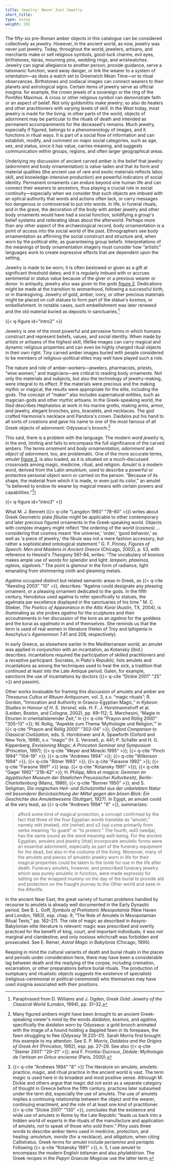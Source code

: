 ```yaml
---
title: Jewelry: Never Just Jewelry
short_title:
type: essay
weight: 202
---
```

The fifty-six pre-Roman amber objects in this catalogue can be considered collectively as jewelry. However, in the ancient world, as now, jewelry was never just jewelry. Today, throughout the world, jewelers, artisans, and merchants make or sell religious symbols, good-luck charms, evil eyes, birthstones, tiaras, mourning pins, wedding rings, and wristwatches. Jewelry can signal allegiance to another person, provide guidance, serve a talismanic function, ward away danger, or link the wearer to a system of orientation—as does a watch set to Greenwich Mean Time—or to ritual observances. Birthstones and zodiacal images can connect wearers to their planets and astrological signs. Certain items of jewelry serve as official insignia: for example, the crown jewels of a sovereign or the ring of the Pontifex Maximus. A cross or other religious symbol can demonstrate faith or an aspect of belief. Not only goldsmiths make jewelry; so also do healers and other practitioners with varying levels of skill. In the West today, most jewelry is made for the living; in other parts of the world, objects of adornment may be particular to the rituals of death and intended as permanent accompaniments for the deceased's remains. Much jewelry, especially if figured, belongs to a phenomenology of images, and it functions in ritual ways. It is part of a social flow of information and can establish, modify, and comment on major social categories, such as age, sex, and status, since it has value, carries meaning, and suggests communication within groups, regions, and often larger geographical areas.

Underlying my discussion of ancient carved amber is the belief that jewelry (adornment and body ornamentation) is value-laden and that its form and material qualities (the ancient use of rare and exotic materials reflects labor, skill, and knowledge-intensive production) are powerful indicators of social identity. Permanent ornaments can endure beyond one human life and can connect their wearers to ancestors, thus playing a crucial role in social continuity—especially when we consider that such objects are imbued with an optical authority that words and actions often lack, or carry messages too dangerous or controversial to put into words. In life, in funeral rituals, and in the grave, the decoration of the body with amber jewelry and other body ornaments would have had a social function, solidifying a group's belief systems and reiterating ideas about the afterworld. Perhaps more than any other aspect of the archaeological record, body ornamentation is a point of access into the social world of the past. Ethnographers see body ornamentation as affirming the social construct and structure and, when worn by the political elite, as guaranteeing group beliefs. Interpretations of the meanings of body ornamentation imagery must consider how “artistic” languages work to create expressive effects that are dependent upon the setting.

Jewelry is made to be worn; it is often bestowed or given as a gift at significant threshold dates; and it is regularly imbued with or accrues sentimental or status value because of the giver or a previous wearer or donor. In antiquity, jewelry also was given to the gods [figure 2](#intro2). Dedications might be made at the transition to womanhood, following a successful birth, or in thanksgiving. Jewelry of gold, amber, ivory, or other precious materials might be placed on cult statues to form part of the statue's *kosmos,* or embellishment. In notable cases, such embellishment was later renewed and the old material buried as deposits in sanctuaries.[^5]

{{< q-figure id="intro2" >}}

Jewelry is one of the most powerful and pervasive forms in which humans construct and represent beliefs, values, and social identity. When made by artists or artisans of the highest skill, lifelike images can carry magical and dynamic religious properties and can even be highly charged ritual objects in their own right. Tiny carved amber images buried with people considered to be members of religious-political elites may well have played such a role.

The nature and role of amber-workers—jewelers, pharmacists, priests, “wise women,” and magicians—are critical to reading body ornaments. Not only the materials and subjects, but also the technology of jewelry-making, were integral to its effect. If the materials were precious and the making mythic or magical, the results were appropriate for the elite, including the gods. The concept of “maker” also includes supernatural entities, such as magician-gods and other mythic artisans. In the Greek-speaking world, the *Iliad* describes Hephaistos at work in his marine grotto, making arms, armor, *and* jewelry, elegant brooches, pins, bracelets, and necklaces. The god crafted Harmonia's necklace and Pandora's crown. Daidalos put his hand to all sorts of creations and gave his name to one of the most famous of all Greek objects of adornment: Odysseus's brooch.[^6]

This said, there is a problem with the language. The modern word *jewelry* is, in the end, limiting and fails to encompass the full significance of the carved ambers. The terms *ornament* and *body ornamentation, adornment* and *object of adornment,* too, are problematic. One of the more accurate terms, *amulet* [figure 3](#intro3), is also loaded, as it is situated on a much-discussed crossroads among magic, medicine, ritual, and religion. *Amulet* is a modern word, derived from the Latin *amuletum,* used to describe a powerful or protective personal object worn or carried on the person. “Because of its shape, the material from which it is made, or even just its color,” an amulet “is believed to endow its wearer by magical means with certain powers and capabilities.”[^7](

{{< q-figure id="intro3" >}}

[^5]: Paraphrased from D. Williams and J. Ogden, *Greek Gold: Jewelry of the Classical World* (London, 1994), pp. 31–32.

[^6]: Many figured ambers might have been brought to an ancient Greek-speaking viewer's mind by the words *daidalon, kosmos,* and *agalma,* specifically the *daidalon* worn by Odysseus: a gold brooch animated with the image of a hound holding a dappled fawn in its forepaws, the fawn struggling to flee (*Odyssey* 19.225–31). Sarah Morris first brought this example to my attention. See S. P. Morris, *Daidalos and the Origins of Greek Art* (Princeton, 1992), esp. pp. 27–29. See also {{< q-cite "Steiner 2001" "20–21" >}}; and F. Frontisi-Ducroux, *Dédale: Mythologie de l'artisan en Grèce ancienne* (Paris, 2000).

What M. J. Bennett ({{< q-cite "Langdon 1993" "78–80" >}}) writes about Greek Geometric plate *fibulae* might be applicable to other contemporary and later precious figured ornaments in the Greek-speaking world. Objects with complex imagery might reflect “the ordering of the world (cosmos) … considering that cosmos meant ‘the universe,’ ‘order,’ ‘good behavior,’ as well as ‘a piece of jewelry,’ the fibula was not a mere fashion accessory, but rather a sophisticated ontological statement.” G. F. Pinney, *Figures of Speech: Men and Maidens in Ancient Greece* (Chicago, 2002), p. 53, with reference to Hesiod's *Theogony* 581–84, writes: “The vocabulary of *kosmos* makes ample use of words for splendor and light: *lampein, phaeinos, aglaos, sigaloeis.*” The point is glamour in the form of radiance, light emanating from shimmering cloth and gleaming metals.

*Agalma* occupied distinct but related semantic areas in Greek, as {{< q-cite "Keesling 2003" "10" >}}, describes: “Agalma could designate any pleasing ornament, or a pleasing ornament dedicated to the gods. In the fifth century, Herodotus used agalma to refer specifically to statues, the agalmata par excellence displayed in the sanctuaries of his time.” M. C. Stieber, *The Poetics of Appearance in the Attic Korai* (Austin, TX, 2004), is illuminating as she probes *agalma* for the sculptures and their accoutrements in her discussion of the kore as an *agalma* for the goddess and the korai as *agalmata* in and of themselves. She reminds us that the term is used of real women in literature (Helen of Troy and Iphigenia in Aeschylus's *Agamemnon* 7.41 and 208, respectively).

[^7]: {{< q-cite "Andrews 1994" "6" >}} The literature on amulets, amuletic practice, magic, and ritual practice in the ancient world is vast. The term *magic* is used here in its broadest and most positive sense. Although M. Dickie and others argue that magic did not exist as a separate category of thought in Greece before the fifth century, practices later subsumed under the term did, especially the use of amulets. The use of amulets implies a continuing relationship between the object and the wearer, continuing enactment, and the role of at least one kind of practitioner. {{< q-cite "Dickie 2001" "130" >}}, concludes that the existence and wide use of amulets in Rome by the Late Republic “leads us back into a hidden world of experts in the rituals of the manufacture and application of amulets, not to speak of those who sold them.” Pliny uses three words to describe amber items used in medicine, protection, and healing: *amuletum, monile* (for a necklace), and *alligatum,* when citing Callistratus. Greek terms for *amulet* include *periamma* and *periapta.* Following {{< q-cite "Kotansky 1991" >}}, n. 5, I use *amulet* to encompass the modern English *talisman* and also *phylaktērion.* The Greek recipes in the *Papyri Graecae Magicae* use the latter term.

In early Greece, as elsewhere earlier in the Mediterranean world, an amulet was applied in conjunction with an incantation, as Kotansky (ibid.) describes. Incantations required the participation of skilled practitioners and a receptive participant. Socrates, in Plato's *Republic,* lists amulets and incantations as among the techniques used to heal the sick, a tradition that continued at least into the Late Antique period. Galen, for example, sanctions the use of incantations by doctors ({{< q-cite "Dickie 2001" "25" >}} and passim).

Other works invaluable for framing this discussion of amulets and amber are *Thesaurus Cultus et Rituum Antiquorum,* vol. 3, s.v. “magic rituals”; R. Gordon, “Innovation and Authority in Graeco-Egyptian Magic,” in *Kykeon: Studies in Honour of H. S. Versnel,* eds. H. F. J. Horstmannshoff et al. (Leiden, Boston, and Cologne, 2002), pp. 69–112; S. Marchesini, “Magie in Etrurien in orientalisierender Zeit,” in {{< q-cite "Prayon and Röllig 2000" "305–13" >}}; W. Rollig, “Aspekte zum Thema ‘Mythologie und Religion,’” in {{< q-cite "Prayon and Röllig 2000" "302–04" >}}; *Oxford Companion to Classical Civilization,* eds. S. Hornblower and A. Spawforth (Oxford and New York, 1998), s.v. “magic” (H. S. Versnel), p. 441; P. Schäfer and H. G. Kippenberg, *Envisioning Magic: A Princeton Seminar and Symposium* (Princeton, 1997); {{< q-cite "Meyer and Mirecki 1995" >}}; {{< q-cite "Pinch 1994" "104–19" >}}; {{< q-cite "Andrews 1994" >}}; {{< q-cite "Wilkinson 1994" >}}; {{< q-cite "Ritner 1993" >}}; {{< q-cite "Faraone 1992" >}}; {{< q-cite "Faraone 1991" >}} (esp. {{< q-cite "Kotansky 1991" >}}); {{< q-cite "Gager 1992" "218–42" >}}; H. Philipp, *Mira et magica: Gemmen im ägyptischen Museum der Staalichen Preussischer Kulturbesitz, Berlin-Charlottenburg* (Mainz, 1986); {{< q-cite "Bonner 1950" >}}; and S. Seligman, *Die magischen Heil- und Schutzmittel aus der unbelebten Natur mit besonderer Berücksichtung der Mittel gegen den bösen Blick: Ein Geschichte des Amulettwesens* (Stuttgart, 1927). In Egypt, an amulet could at the very least, as {{< q-cite "Andrews 1994" "6" >}}, summarizes:

> afford some kind of magical protection, a concept confirmed by the fact that three of the four Egyptian words translate as “amulet,” namely *mkt* (meket), *nht* (nehet) and *s3* (sa) come primarily from verbs meaning “to guard” or “to protect.” The fourth, *wd3* (wedja), has the same sound as the word meaning well-being. For the ancient Egyptian, amulets and jewelry [that] incorporate amuletic forms were an essential adornment, especially as part of the funerary equipment for the dead, but also in the costume of the living. Moreover, many of the amulets and pieces of amuletic jewelry worn in life for their magical properties could be taken to the tomb for use in the life after death. Funerary amulets, however, and prescribed funerary jewelry which was purely amuletic in function, were made expressly for setting on the wrapped mummy on the day of the burial to provide aid and protection on the fraught journey to the Other world and ease in the Afterlife.

In the ancient Near East, the great variety of human problems handled by recourse to amulets is already well documented in the Early Dynastic period. See B. L. Goff, *Symbols of Prehistoric Mesopotamia* (New Haven and London, 1963), esp. chap. 9, “The Role of Amulets in Mesopotamian Ritual Texts,” pp. 162–211. The role of magic as described in Assyro-Babylonian elite literature is relevant: magic was prescribed and overtly practiced for the benefit of king, court, and important individuals; it was not marginal and clandestine; and only noxious witchcraft was forbidden and prosecuted. See E. Reiner, *Astral Magic in Babylonia* (Chicago, 1995).

Keeping in mind the cultural variants of death and burial rituals in the places and periods under consideration here, there may have been a considerable lag between death and the readying of the corpse, including cremation, excarnation, or other preparations before burial rituals. The production of sumptuary and ritualistic objects suggests the existence of specialists (religious-ceremonial or political-ceremonial) who themselves may have used insignia associated with their positions.
